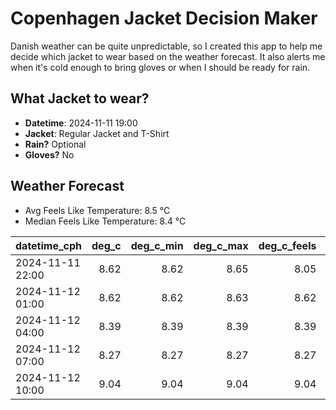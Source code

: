 
# Copenhagen Jacket Decision Maker

Danish weather can be quite unpredictable, so I created this app to help me decide which jacket to wear based on the weather forecast. 
It also alerts me when it's cold enough to bring gloves or when I should be ready for rain.

## What Jacket to wear?

- **Datetime**: 2024-11-11 19:00
- **Jacket**: Regular Jacket and T-Shirt
- **Rain?** Optional
- **Gloves?** No

## Weather Forecast
- Avg Feels Like Temperature: 8.5 °C
- Median Feels Like Temperature: 8.4 °C

| datetime_cph     |   deg_c |   deg_c_min |   deg_c_max |   deg_c_feels | weather   | wind   | rain   |
|:-----------------|--------:|------------:|------------:|--------------:|:----------|:-------|:-------|
| 2024-11-11 22:00 |    8.62 |        8.62 |        8.65 |          8.05 | Clouds    | Low    | None   |
| 2024-11-12 01:00 |    8.62 |        8.62 |        8.63 |          8.62 | Clouds    | Low    | None   |
| 2024-11-12 04:00 |    8.39 |        8.39 |        8.39 |          8.39 | Rain      | Low    | Low    |
| 2024-11-12 07:00 |    8.27 |        8.27 |        8.27 |          8.27 | Clouds    | Low    | None   |
| 2024-11-12 10:00 |    9.04 |        9.04 |        9.04 |          9.04 | Clouds    | Low    | None   |
        
